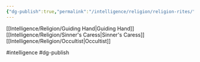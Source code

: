 ```yaml
---
{"dg-publish":true,"permalink":"/intelligence/religion/religion-rites/"}
---
```


[[Intelligence/Religion/Guiding Hand\|Guiding Hand]]
[[Intelligence/Religion/Sinner's Caress\|Sinner's Caress]]
[[Intelligence/Religion/Occultist\|Occultist]]


#intelligence #dg-publish